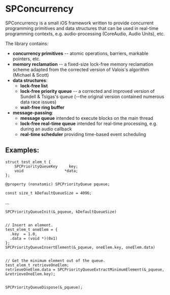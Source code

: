# SPConcurrency

SPConcurrency is a small iOS framework written to provide concurrent programming primitives and data structures that can be used in real-time programming contexts, e.g. audio-processing (CoreAudio, Audio Units), etc.

The library contains:

  - **concurrency primitives** -- atomic operations, barriers, markable pointers, etc.
  - **memory reclamation** -- a fixed-size lock-free memory reclamation scheme adapted from the corrected version of Valois's algorithm (Michael & Scott)
  - **data structures**:
    - **lock-free list**
    - **lock-free priority queue** -- a corrected and improved version of Sundell & Tsigas's queue (--the original version contained numerous data race issues)
    - **wait-free ring buffer**
  - **message-passing**:
    - **message queue** intended to execute blocks on the main thread
    - **lock-free real-time queue** intended for real-time processing, e.g. during an audio callback
    - **real-time scheduler** providing time-based event scheduling

## Examples:

```objc
struct test_elem_t {
    SPCPriorityQueueKey     key;
    void                  *data;
};

@property (nonatomic) SPCPriorityQueue pqueue;

const size_t kDefaultQueueSize = 4096;
```

...


```objc
SPCPriorityQueueInit(&_pqueue, kDefaultQueueSize)


// Insert an element.
test_elem_t oneElem = {
  .key  = 1.0,
  .data = (void *)(0x1)
};
SPCPriorityQueueInsertElement(&_pqueue, oneElem.key, oneElem.data)


// Get the minimum element out of the queue.
test_elem_t retrieveOneElem;
retrieveOneElem.data = SPCPriorityQueueExtractMinimumElement(&_pqueue, &retrieveOneElem.key);
  
  
SPCPriorityQueueDispose(&_pqueue);
```
